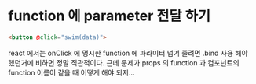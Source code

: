 # function 에 parameter 전달 하기

```html
<button @click="swim(data)">
```

react 에서는 onClick 에 명시한 function 에 파라미터 넘겨 줄려면 .bind 사용 해야 했던거에 비하면
정말 직관적이다.
근데 문제가 props 의 function 과 컴포넌트의 function 이름이 같을 때 어떻게 해야 되지...